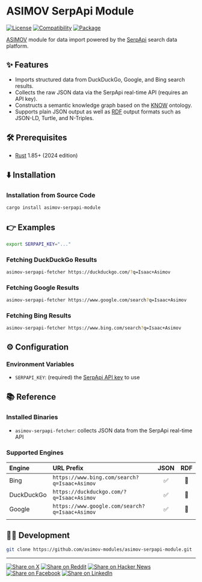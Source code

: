 # ASIMOV SerpApi Module

[![License](https://img.shields.io/badge/license-Public%20Domain-blue.svg)](https://unlicense.org)
[![Compatibility](https://img.shields.io/badge/rust-1.85%2B-blue)](https://blog.rust-lang.org/2025/02/20/Rust-1.85.0/)
[![Package](https://img.shields.io/crates/v/asimov-serpapi-module)](https://crates.io/crates/asimov-serpapi-module)

[ASIMOV] module for data import powered by the [SerpApi] search data platform.

## ✨ Features

- Imports structured data from DuckDuckGo, Google, and Bing search results.
- Collects the raw JSON data via the SerpApi real-time API (requires an API key).
- Constructs a semantic knowledge graph based on the [KNOW] ontology.
- Supports plain JSON output as well as [RDF] output formats such as JSON-LD,
  Turtle, and N-Triples.

## 🛠️ Prerequisites

- [Rust](https://rust-lang.org) 1.85+ (2024 edition)

## ⬇️ Installation

### Installation from Source Code

```bash
cargo install asimov-serpapi-module
```

## 👉 Examples

```bash
export SERPAPI_KEY="..."
```

### Fetching DuckDuckGo Results

```bash
asimov-serpapi-fetcher https://duckduckgo.com/?q=Isaac+Asimov
```

### Fetching Google Results

```bash
asimov-serpapi-fetcher https://www.google.com/search?q=Isaac+Asimov
```

### Fetching Bing Results

```bash
asimov-serpapi-fetcher https://www.bing.com/search?q=Isaac+Asimov
```

## ⚙ Configuration

### Environment Variables

- `SERPAPI_KEY`: (required) the [SerpApi API key] to use

## 📚 Reference

### Installed Binaries

- `asimov-serpapi-fetcher`: collects JSON data from the SerpApi real-time API

### Supported Engines

Engine  | URL Prefix | JSON | RDF
:------ | :--------- | :--: | :--:
Bing | `https://www.bing.com/search?q=Isaac+Asimov` | ✅ | 🚧
DuckDuckGo | `https://duckduckgo.com/?q=Isaac+Asimov` | ✅ | 🚧
Google | `https://www.google.com/search?q=Isaac+Asimov` | ✅ | 🚧
<img width="100" height="1"/> | <img width="550" height="1"/> | <img width="50" height="1"/> | <img width="50" height="1"/>

## 👨‍💻 Development

```bash
git clone https://github.com/asimov-modules/asimov-serpapi-module.git
```

---

[![Share on X](https://img.shields.io/badge/share%20on-x-03A9F4?logo=x)](https://x.com/intent/post?url=https://github.com/asimov-modules/asimov-serpapi-module&text=asimov-serpapi-module)
[![Share on Reddit](https://img.shields.io/badge/share%20on-reddit-red?logo=reddit)](https://reddit.com/submit?url=https://github.com/asimov-modules/asimov-serpapi-module&title=asimov-serpapi-module)
[![Share on Hacker News](https://img.shields.io/badge/share%20on-hn-orange?logo=ycombinator)](https://news.ycombinator.com/submitlink?u=https://github.com/asimov-modules/asimov-serpapi-module&t=asimov-serpapi-module)
[![Share on Facebook](https://img.shields.io/badge/share%20on-fb-1976D2?logo=facebook)](https://www.facebook.com/sharer/sharer.php?u=https://github.com/asimov-modules/asimov-serpapi-module)
[![Share on LinkedIn](https://img.shields.io/badge/share%20on-linkedin-3949AB?logo=linkedin)](https://www.linkedin.com/sharing/share-offsite/?url=https://github.com/asimov-modules/asimov-serpapi-module)

[ASIMOV]: https://github.com/asimov-platform
[KNOW]: https://github.com/know-ontology
[RDF]: https://github.com/rust-rdf
[SerpApi]: https://serpapi.com
[SerpApi API key]: https://serpapi-python.readthedocs.io/en/latest/#serpapi.Client
